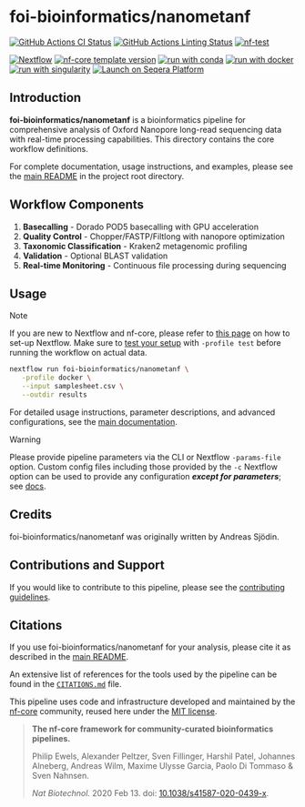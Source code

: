 # foi-bioinformatics/nanometanf

[![GitHub Actions CI Status](https://github.com/foi-bioinformatics/nanometanf/actions/workflows/nf-test.yml/badge.svg)](https://github.com/foi-bioinformatics/nanometanf/actions/workflows/nf-test.yml)
[![GitHub Actions Linting Status](https://github.com/foi-bioinformatics/nanometanf/actions/workflows/linting.yml/badge.svg)](https://github.com/foi-bioinformatics/nanometanf/actions/workflows/linting.yml)
[![nf-test](https://img.shields.io/badge/unit_tests-nf--test-337ab7.svg)](https://www.nf-test.com)

[![Nextflow](https://img.shields.io/badge/version-%E2%89%A524.10.5-green?style=flat&logo=nextflow&logoColor=white&color=%230DC09D&link=https%3A%2F%2Fnextflow.io)](https://www.nextflow.io/)
[![nf-core template version](https://img.shields.io/badge/nf--core_template-3.3.2-green?style=flat&logo=nfcore&logoColor=white&color=%2324B064&link=https%3A%2F%2Fnf-co.re)](https://github.com/nf-core/tools/releases/tag/3.3.2)
[![run with conda](http://img.shields.io/badge/run%20with-conda-3EB049?labelColor=000000&logo=anaconda)](https://docs.conda.io/en/latest/)
[![run with docker](https://img.shields.io/badge/run%20with-docker-0db7ed?labelColor=000000&logo=docker)](https://www.docker.com/)
[![run with singularity](https://img.shields.io/badge/run%20with-singularity-1d355c.svg?labelColor=000000)](https://sylabs.io/docs/)
[![Launch on Seqera Platform](https://img.shields.io/badge/Launch%20%F0%9F%9A%80-Seqera%20Platform-%234256e7)](https://cloud.seqera.io/launch?pipeline=https://github.com/foi-bioinformatics/nanometanf)

## Introduction

**foi-bioinformatics/nanometanf** is a bioinformatics pipeline for comprehensive analysis of Oxford Nanopore long-read sequencing data with real-time processing capabilities. This directory contains the core workflow definitions.

For complete documentation, usage instructions, and examples, please see the [main README](../README.md) in the project root directory.

## Workflow Components

1. **Basecalling** - Dorado POD5 basecalling with GPU acceleration
2. **Quality Control** - Chopper/FASTP/Filtlong with nanopore optimization
3. **Taxonomic Classification** - Kraken2 metagenomic profiling
4. **Validation** - Optional BLAST validation
5. **Real-time Monitoring** - Continuous file processing during sequencing

## Usage

> [!NOTE]
> If you are new to Nextflow and nf-core, please refer to [this page](https://nf-co.re/docs/usage/installation) on how to set-up Nextflow. Make sure to [test your setup](https://nf-co.re/docs/usage/introduction#how-to-run-a-pipeline) with `-profile test` before running the workflow on actual data.

```bash
nextflow run foi-bioinformatics/nanometanf \
   -profile docker \
   --input samplesheet.csv \
   --outdir results
```

For detailed usage instructions, parameter descriptions, and advanced configurations, see the [main documentation](../README.md).

> [!WARNING]
> Please provide pipeline parameters via the CLI or Nextflow `-params-file` option. Custom config files including those provided by the `-c` Nextflow option can be used to provide any configuration _**except for parameters**_; see [docs](https://nf-co.re/docs/usage/getting_started/configuration#custom-configuration-files).

## Credits

foi-bioinformatics/nanometanf was originally written by Andreas Sjödin.

## Contributions and Support

If you would like to contribute to this pipeline, please see the [contributing guidelines](../.github/CONTRIBUTING.md).

## Citations

If you use foi-bioinformatics/nanometanf for your analysis, please cite it as described in the [main README](../README.md#citations).

An extensive list of references for the tools used by the pipeline can be found in the [`CITATIONS.md`](CITATIONS.md) file.

This pipeline uses code and infrastructure developed and maintained by the [nf-core](https://nf-co.re) community, reused here under the [MIT license](https://github.com/nf-core/tools/blob/main/LICENSE).

> **The nf-core framework for community-curated bioinformatics pipelines.**
>
> Philip Ewels, Alexander Peltzer, Sven Fillinger, Harshil Patel, Johannes Alneberg, Andreas Wilm, Maxime Ulysse Garcia, Paolo Di Tommaso & Sven Nahnsen.
>
> _Nat Biotechnol._ 2020 Feb 13. doi: [10.1038/s41587-020-0439-x](https://dx.doi.org/10.1038/s41587-020-0439-x).
